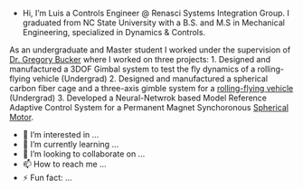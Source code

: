 -   Hi, I’m Luis a Controls Engineer @ Renasci Systems Integration Group.
     I graduated from NC State University with a B.S. and M.S in Mechanical Engineering, specialized in Dynamics &      Controls.

  As an undergraduate and Master student I worked under the supervision of [Dr. Gregory Bucker](https://mae.ncsu.edu/people/gbuckner/) 
  where I worked on three projects:
     1. Designed and manufactured a 3DOF Gimbal system to test the fly dynamics of a rolling-flying vehicle (Undergrad)
     2. Designed and manufactured a spherical carbon fiber cage and a three-axis gimble system for a [rolling-flying vehicle](https://asmedigitalcollection.asme.org/mechanismsrobotics/article/13/5/050901/1106903/The-Spherical-Rolling-Flying-Vehicle-Dynamic) (Undergrad)
     3. Developed a Neural-Netwrok based Model Reference Adaptive Control System for a Permanent Magnet Synchoronous [Spherical Motor](https://www.mdpi.com/2075-1702/10/8/612). 



  

- 👀 I’m interested in ...
- 🌱 I’m currently learning ...
- 💞️ I’m looking to collaborate on ...
- 📫 How to reach me ...
- ⚡ Fun fact: ...

<!---
jljimene7/jljimene7 is a ✨ special ✨ repository because its `README.md` (this file) appears on your GitHub profile.
You can click the Preview link to take a look at your changes.
--->
